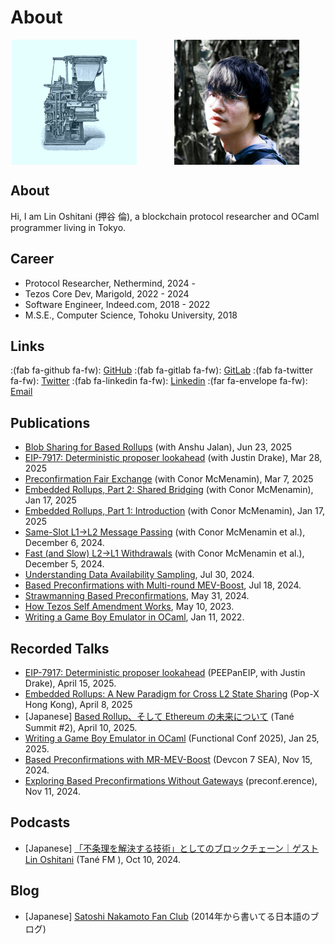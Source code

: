 # About


<style>
.photos {
  display: flex;
  justify-content: center;
  flex-wrap: wrap;
  gap: 20px;
}

.photos > img {
  margin-right: 40px;
}

</style>

<div class="photos">
  <img src="/images/linoscope-icon-square.jpg" alt="profile picture" title="profile-picture" height="200">
  <img src="/images/profile.jpg" alt="profile picture" title="profile-picture" height="200">
</div>

## About

Hi, I am Lin Oshitani (押谷 倫), a blockchain protocol researcher and OCaml programmer living in Tokyo.

## Career
- Protocol Researcher, Nethermind, 2024 -
- Tezos Core Dev, Marigold, 2022 - 2024
- Software Engineer, Indeed.com, 2018 - 2022
- M.S.E., Computer Science, Tohoku University, 2018

## Links

:(fab fa-github fa-fw): [GitHub](https://github.com/linoscope/) :(fab fa-gitlab fa-fw): [GitLab](https://gitlab.com/linoscope) :(fab fa-twitter fa-fw): [Twitter](https://twitter.com/linoscope/) :(fab fa-linkedin fa-fw): [Linkedin](https://linkedin.com/in/lin-oshitani-a256a813a/) :(far fa-envelope fa-fw): [Email](mailto:linoshitani@gmail.com)

## Publications
- [Blob Sharing for Based Rollups](https://ethresear.ch/t/blob-sharing-for-based-rollups/22659) (with Anshu Jalan), Jun 23, 2025
- [EIP-7917: Deterministic proposer lookahead](https://eips.ethereum.org/EIPS/eip-7917) (with Justin Drake), Mar 28, 2025
- [Preconfirmation Fair Exchange](https://ethresear.ch/t/preconfirmation-fair-exchange/21891) (with Conor McMenamin), Mar 7, 2025
- [Embedded Rollups, Part 2: Shared Bridging](https://ethresear.ch/t/embedded-rollups-part-2-shared-bridging/21461) (with Conor McMenamin), Jan 17, 2025
- [Embedded Rollups, Part 1: Introduction](https://ethresear.ch/t/embedded-rollups-part-1-introduction/21460) (with Conor McMenamin), Jan 17, 2025
- [Same-Slot L1→L2 Message Passing](https://ethresear.ch/t/same-slot-l1-l2-message-passing/21186) (with Conor McMenamin et al.), December 6, 2024.
- [Fast (and Slow) L2→L1 Withdrawals](https://ethresear.ch/t/fast-and-slow-l2-l1-withdrawals/21161) (with Conor McMenamin et al.), December 5, 2024.
- [Understanding Data Availability Sampling](https://mirror.xyz/linoscope.eth/m-GtfDd_sux7B2j_3l4ddffJRfhoAFbfhLPoxBCFuzk), Jul 30, 2024.
- [Based Preconfirmations with Multi-round MEV-Boost](https://ethresear.ch/t/based-preconfirmations-with-multi-round-mev-boost/20091), Jul 18, 2024.
- [Strawmanning Based Preconfirmations](https://ethresear.ch/t/strawmanning-based-preconfirmations/19695), May 31, 2024.
- [How Tezos Self Amendment Works](https://web.archive.org/web/20240719063359/https://www.marigold.dev/post/how-tezos-self-amendment-works), May 10, 2023.
- [Writing a Game Boy Emulator in OCaml](https://linoscope.github.io/writing-a-game-boy-emulator-in-ocaml/), Jan 11, 2022.

<!-- On Tezos: -->


## Recorded Talks

- [EIP-7917: Deterministic proposer lookahead](https://youtu.be/oFSUU91BMOg?si=RYsOgBXszrD76e-Q) (PEEPanEIP, with Justin Drake), April 15, 2025.
- [Embedded Rollups: A New Paradigm for Cross L2 State Sharing](https://youtu.be/_VeUdk5U9bg?si=rkta-hilg0axxt_s) (Pop-X Hong Kong), April 8, 2025
- [Japanese] [Based Rollup、そして Ethereum の未来について](https://youtu.be/BxM-XHwJTzY?si=_w9oU8NT2JHolWql) (Tané Summit #2), April 10, 2025.
- [Writing a Game Boy Emulator in OCaml](https://www.youtube.com/watch?v=hFzHqxMar3g) (Functional Conf 2025), Jan 25, 2025.
- [Based Preconfirmations with MR-MEV-Boost](https://www.youtube.com/watch?v=fo2xDLSst_M) (Devcon 7 SEA), Nov 15, 2024.
- [Exploring Based Preconfirmations Without Gateways](https://youtu.be/F5buuRuCCt4?si=XvTbqxFQT5mgON4l) (preconf.erence), Nov 11, 2024.

## Podcasts

- [Japanese] [「不条理を解決する技術」としてのブロックチェーン｜ゲスト Lin Oshitani](https://open.spotify.com/episode/4Xc8MqxbeLkgcqKVRel9nz) (Tané FM ), Oct 10, 2024.

## Blog

- [Japanese] [Satoshi Nakamoto Fan Club](https://bitcoinspace.hatenablog.com/) (2014年から書いてる日本語のブログ)

